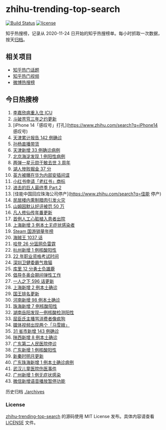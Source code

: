 # zhihu-trending-top-search

[![Build Status](https://github.com/justjavac/zhihu-trending-top-search/workflows/ci/badge.svg?branch=main)](https://github.com/justjavac/zhihu-trending-top-search/actions)
[![license](https://img.shields.io/github/license/justjavac/zhihu-trending-top-search)](https://github.com/justjavac/zhihu-trending-top-search/blob/main/LICENSE)

知乎热搜榜，记录从 2020-11-24 日开始的知乎热搜榜单。每小时抓取一次数据，按天[归档](./archives)。

## 相关项目

- [知乎热门话题](https://github.com/justjavac/zhihu-trending-hot-questions)
- [知乎热门视频](https://github.com/justjavac/zhihu-trending-hot-video)
- [微博热搜榜](https://github.com/justjavac/weibo-trending-hot-search)

## 今日热搜榜

<!-- BEGIN -->
<!-- 最后更新时间 Sun Jan 16 2022 15:06:58 GMT+0800 (China Standard Time) -->

1. [李嘉欣病重入住 ICU](https://www.zhihu.com/search?q=李嘉欣)
1. [斗破苍穹三年之约更新](https://www.zhihu.com/search?q=斗破苍穹三年之约)
1. [iPhone 14「感叹号」打孔](https://www.zhihu.com/search?q=iPhone14 感叹号)
1. [天津累计报告 142 例确诊](https://www.zhihu.com/search?q=天津疫情)
1. [孙杨直播带货](https://www.zhihu.com/search?q=孙杨)
1. [天津新增 33 例确诊病例](https://www.zhihu.com/search?q=天津疫情)
1. [北京海淀发现 1 例阳性病例](https://www.zhihu.com/search?q=北京疫情)
1. [两弹一星元勋于敏去世 3 周年](https://www.zhihu.com/search?q=于敏去世3周年)
1. [湖人惨败掘金 37 分](https://www.zhihu.com/search?q=湖人)
1. [英方被曝在华为内部安插间谍](https://www.zhihu.com/search?q=华为)
1. [小红书申请「老红书」商标](https://www.zhihu.com/search?q=小红书)
1. [进击的巨人最终季 Part.2](https://www.zhihu.com/search?q=进击的巨人)
1. [佳能中国回应珠海公司停产](https://www.zhihu.com/search?q=佳能 停产)
1. [民居楼内熏制腊肉引发火灾](https://www.zhihu.com/search?q=湖南火灾)
1. [山姆因默认好评被罚 50 万](https://www.zhihu.com/search?q=山姆被罚)
1. [凡人修仙传年番更新](https://www.zhihu.com/search?q=凡人修仙传)
1. [首例人工心脏植入患者出院](https://www.zhihu.com/search?q=人工心脏)
1. [上海新增 3 例本土无症状感染者](https://www.zhihu.com/search?q=上海疫情)
1. [Steam 国游销量年榜](https://www.zhihu.com/search?q=steam)
1. [海贼王 1037 话](https://www.zhihu.com/search?q=海贼王)
1. [哈登 26 分篮网负雷霆](https://www.zhihu.com/search?q=篮网)
1. [杭州新增 1 例核酸阳性](https://www.zhihu.com/search?q=杭州疫情)
1. [22 年职业资格考试时间](https://www.zhihu.com/search?q=职业资格考试时间)
1. [深圳卫健委霸气救猫](https://www.zhihu.com/search?q=深圳卫健委救猫)
1. [库里 12 分勇士负雄鹿](https://www.zhihu.com/search?q=勇士)
1. [倡导冬奥会期间弹性工作](https://www.zhihu.com/search?q=冬奥弹性工作制)
1. [一人之下 596 话更新](https://www.zhihu.com/search?q=一人之下)
1. [上海新增 2 例本土确诊](https://www.zhihu.com/search?q=上海疫情)
1. [国王排名更新](https://www.zhihu.com/search?q=国王排名)
1. [河南新增 98 例本土确诊](https://www.zhihu.com/search?q=河南疫情)
1. [珠海新增 7 例核酸阳性](https://www.zhihu.com/search?q=珠海疫情)
1. [湖南岳阳发现一例核酸检测阳性](https://www.zhihu.com/search?q=湖南疫情)
1. [屈臣氏主播骂消费者像疯狗](https://www.zhihu.com/search?q=屈臣氏)
1. [媒体视频出现两个「马雪娥」](https://www.zhihu.com/search?q=马雪娥)
1. [31 省市新增 143 例确诊](https://www.zhihu.com/search?q=国内疫情)
1. [陕西新增 8 例本土确诊](https://www.zhihu.com/search?q=陕西疫情)
1. [广东第二人民医院停诊](https://www.zhihu.com/search?q=广东医院停诊)
1. [广东新增 1 例核酸阳性](https://www.zhihu.com/search?q=广东疫情)
1. [新秦时明月更新](https://www.zhihu.com/search?q=新秦时明月)
1. [广东珠海新增 1 例本土确诊病例](https://www.zhihu.com/search?q=广东疫情)
1. [武汉儿童医院伤医事件](https://www.zhihu.com/search?q=武汉儿童医院)
1. [广州新增 1 例无症状感染](https://www.zhihu.com/search?q=广州疫情)
1. [微信新增语音播放暂停功能](https://www.zhihu.com/search?q=微信)

<!-- END -->

历史归档 [./archives](./archives)

### License

[zhihu-trending-top-search](https://github.com/justjavac/zhihu-trending-top-search)
的源码使用 MIT License 发布。具体内容请查看 [LICENSE](./LICENSE) 文件。
